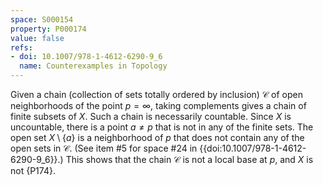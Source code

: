 ```yaml
---
space: S000154
property: P000174
value: false
refs:
- doi: 10.1007/978-1-4612-6290-9_6
  name: Counterexamples in Topology
---
```


Given a chain (collection of sets totally ordered by inclusion) $\mathscr C$ of open neighborhoods of the point $p=\infty$, taking complements gives a chain of finite subsets of $X$.  Such a chain is necessarily countable.  Since $X$ is uncountable, there is a point $a\ne p$ that is not in any of the finite sets.  The open set $X\setminus\{a\}$ is a neighborhood of $p$ that does not contain any of the open sets in $\mathscr C$. (See item #5 for space #24 in {{doi:10.1007/978-1-4612-6290-9_6}}.)  This shows that the chain $\mathscr C$ is not a local base at $p$, and $X$ is not {P174}.
